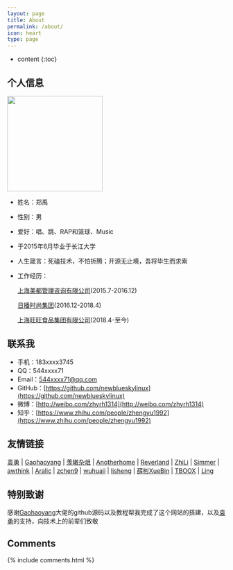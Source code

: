 ```yaml
---
layout: page
title: About
permalink: /about/
icon: heart
type: page
---
```


* content
{:toc}

## 个人信息

<img src="http://newbluesky.top/img/jntm.jpg" width="220px">

* 姓名：郑禹

* 性别：男

* 爱好：唱、跳、RAP和篮球、Music

* 于2015年6月毕业于长江大学

* 人生箴言：死磕技术，不怕折腾；开源无止境，吾将毕生而求索

* 工作经历：

  [上海美都管理咨询有限公司](http://www.metro-education.cn/)(2015.7-2016.12)

  [日播时尚集团](http://www.ribo-group.com/)(2016.12-2018.4)

  [上海旺旺食品集团有限公司](http://www.wantwant.com.cn/)(2018.4-至今)


## 联系我
* 手机：183xxxx3745
* QQ：544xxxx71
* Email：544xxxx71@qq.com
* GitHub：[https://github.com/newblueskylinux](https://github.com/newblueskylinux)
* 微博：[http://weibo.com/zhyrh1314](http://weibo.com/zhyrh1314)
* 知乎：[https://www.zhihu.com/people/zhengyu1992](https://www.zhihu.com/people/zhengyu1992)

## 友情链接

 [袁勇](http://blog.pythoner.world/) \| [Gaohaoyang](https://gaohaoyang.github.io) \| [羡辙杂俎](http://zhangwenli.com/blog) \| [Anotherhome](https://www.anotherhome.net) \| [Reverland](http://reverland.org/) \| [ZhiLi](http://lizhipower.github.io/) \| [Simmer](http://simmer-jun.github.io/) \| [awthink](http://awthink.net/) \| [Aralic](http://aralic.github.io/) \| [zchen9](http://www.chen9.info/) \| [wuhuaji](http://wuhuaji.me/) \| [lisheng](http://www.lishengcn.cn/) \| [薛彬XueBin](http://axuebin.com/blog/) \| [TBOOX](http://www.tboox.org/cn/) \|  [Ling](http://linglinyp.com/)

## 特别致谢

感谢[Gaohaoyang](https://gaohaoyang.github.io)大佬的github源码以及教程帮我完成了这个网站的搭建，以及[袁勇](http://blog.pythoner.world/)的支持，向技术上的前辈们致敬

## Comments

{% include comments.html %}
